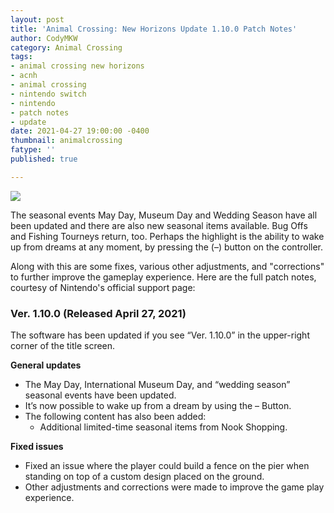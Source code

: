 ```yaml
---
layout: post
title: 'Animal Crossing: New Horizons Update 1.10.0 Patch Notes'
author: CodyMKW
category: Animal Crossing
tags:
- animal crossing new horizons
- acnh
- animal crossing
- nintendo switch
- nintendo
- patch notes
- update
date: 2021-04-27 19:00:00 -0400
thumbnail: animalcrossing
fatype: ''
published: true

---
```

![](https://res.cloudinary.com/dgzrtvctq/image/upload/v1619637019/animal-crossing-new-horizons-april-update.original_l3mxua.webp)

The seasonal events May Day, Museum Day and Wedding Season have all been updated and there are also new seasonal items available. Bug Offs and Fishing Tourneys return, too. Perhaps the highlight is the ability to wake up from dreams at any moment, by pressing the (–) button on the controller.

Along with this are some fixes, various other adjustments, and "corrections" to further improve the gameplay experience. Here are the full patch notes, courtesy of Nintendo's official support page:

### Ver. 1.10.0 (Released April 27, 2021)

The software has been updated if you see “Ver. 1.10.0” in the upper-right corner of the title screen.

**General updates**

* The May Day, International Museum Day, and “wedding season” seasonal events have been updated.
* It’s now possible to wake up from a dream by using the – Button.
* The following content has also been added:
  * Additional limited-time seasonal items from Nook Shopping.

**Fixed issues**

* Fixed an issue where the player could build a fence on the pier when standing on top of a custom design placed on the ground.
* Other adjustments and corrections were made to improve the game play experience.